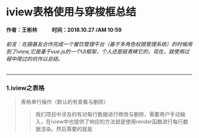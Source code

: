 # iview表格使用与穿梭框总结
#### 作者：王彬林 &nbsp;&nbsp; &nbsp; &nbsp; &nbsp; &nbsp;   时间：2018.10.27 /AM 10:59

###### 前言：在跟基友合作完成一个餐饮管理平台（基于多角色权限管理系统）的时候用到了iview,它是基于vue.js的一个UI框架，个人还是挺青睐它的，现在，就使用过程中爬过的坑作以总结。

-------------------------------------------------------------
### 1.iview之表格

>表格单行操作（默认的有查看与删除）
>>我们项目中涉及的有对每行数据进行修改与删除，需要用户手动输入，在iview中也提供了响应的方法就是使用render函数进行每行数据渲染。然后需要的就是
